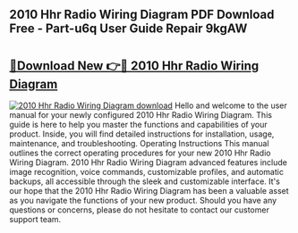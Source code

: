 ## 2010 Hhr Radio Wiring Diagram PDF Download Free - Part-u6q User Guide Repair 9kgAW

# <h2><a href="http://dfn004.blite.top/?on=2010+Hhr+Radio+Wiring+Diagram">🔗Download New 👉🔴 2010 Hhr Radio Wiring Diagram</a></h2>

[![2010 Hhr Radio Wiring Diagram download](https://i.imgur.com/lujVjoI.png)](http://dfn004.blite.top/?on=2010+Hhr+Radio+Wiring+Diagram)
Hello and welcome to the user manual for your newly configured 2010 Hhr Radio Wiring Diagram. This guide is here to help you master the functions and capabilities of your product. Inside, you will find detailed instructions for installation, usage, maintenance, and troubleshooting. Operating Instructions This manual outlines the correct operating procedures for your new 2010 Hhr Radio Wiring Diagram. 2010 Hhr Radio Wiring Diagram advanced features include image recognition, voice commands, customizable profiles, and automatic backups, all accessible through the sleek and customizable interface. It's our hope that the 2010 Hhr Radio Wiring Diagram has been a valuable asset as you navigate the functions of your new product. Should you have any questions or concerns, please do not hesitate to contact our customer support team.
